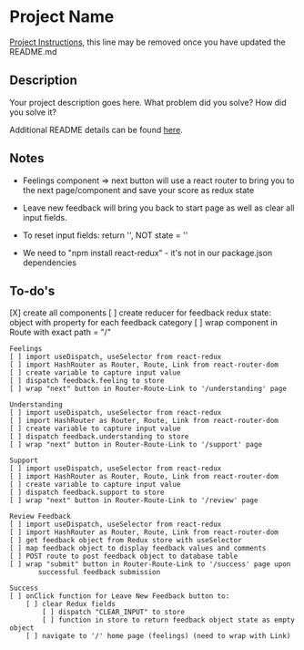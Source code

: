 # Project Name

[Project Instructions](./INSTRUCTIONS.md), this line may be removed once you have updated the README.md

## Description

Your project description goes here. What problem did you solve? How did you solve it?

Additional README details can be found [here](https://github.com/PrimeAcademy/readme-template/blob/master/README.md).

## Notes
- Feelings component => next button will use a react router to bring you to the next page/component and save your score as redux state

- Leave new feedback will bring you back to start page as well as clear all input fields.
- To reset input fields: return '', NOT state = ''
- We need to "npm install react-redux" - it's not in our package.json dependencies

## To-do's

[X] create all components
[ ] create reducer for feedback redux state: object with property for each feedback category
[ ] wrap <Feelings /> component in Route with exact path = "/"

    Feelings
    [ ] import useDispatch, useSelector from react-redux
    [ ] import HashRouter as Router, Route, Link from react-router-dom
    [ ] create variable to capture input value
    [ ] dispatch feedback.feeling to store
    [ ] wrap "next" button in Router-Route-Link to '/understanding' page

    Understanding
    [ ] import useDispatch, useSelector from react-redux
    [ ] import HashRouter as Router, Route, Link from react-router-dom
    [ ] create variable to capture input value
    [ ] dispatch feedback.understanding to store
    [ ] wrap "next" button in Router-Route-Link to '/support' page

    Support
    [ ] import useDispatch, useSelector from react-redux
    [ ] import HashRouter as Router, Route, Link from react-router-dom
    [ ] create variable to capture input value
    [ ] dispatch feedback.support to store
    [ ] wrap "next" button in Router-Route-Link to '/review' page

    Review Feedback
    [ ] import useDispatch, useSelector from react-redux
    [ ] import HashRouter as Router, Route, Link from react-router-dom
    [ ] get feedback object from Redux store with useSelector
    [ ] map feedback object to display feedback values and comments
    [ ] POST route to post feedback object to database table
    [ ] wrap "submit" button in Router-Route-Link to '/success' page upon
           successful feedback submission

    Success
    [ ] onClick function for Leave New Feedback button to:
        [ ] clear Redux fields 
            [ ] dispatch "CLEAR_INPUT" to store
            [ ] function in store to return feedback object state as empty object
        [ ] navigate to '/' home page (feelings) (need to wrap with Link)